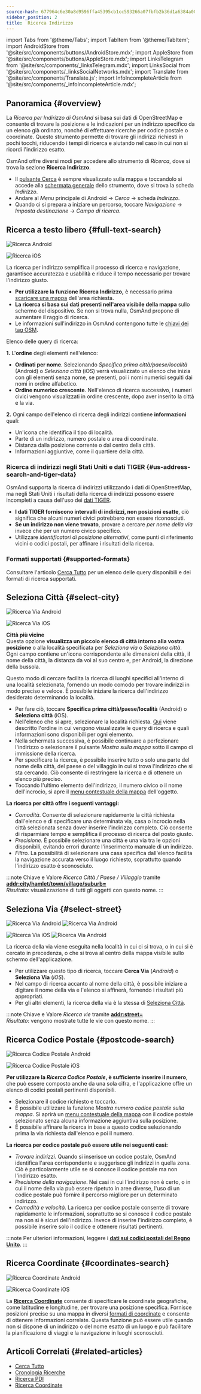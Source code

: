```yaml
---
source-hash: 677964c6e30a8d9596ffa45395cb1cc593266a07fbfb2b36d1a6384a00432d7d
sidebar_position: 2
title:  Ricerca Indirizzo
---
```

import Tabs from '@theme/Tabs';
import TabItem from '@theme/TabItem';
import AndroidStore from '@site/src/components/buttons/AndroidStore.mdx';
import AppleStore from '@site/src/components/buttons/AppleStore.mdx';
import LinksTelegram from '@site/src/components/_linksTelegram.mdx';
import LinksSocial from '@site/src/components/_linksSocialNetworks.mdx';
import Translate from '@site/src/components/Translate.js';
import InfoIncompleteArticle from '@site/src/components/_infoIncompleteArticle.mdx';


<InfoIncompleteArticle/>

## Panoramica {#overview}

La *Ricerca per Indirizzo di OsmAnd* si basa sui dati di OpenStreetMap e consente di trovare la posizione e le indicazioni per un indirizzo specifico da un elenco già ordinato, nonché di effettuare ricerche per codice postale o coordinate. Questo strumento permette di trovare gli indirizzi richiesti in pochi tocchi, riducendo i tempi di ricerca e aiutando nel caso in cui non si ricordi l'indirizzo esatto.

OsmAnd offre diversi modi per accedere allo strumento di *Ricerca*, dove si trova la sezione **Ricerca Indirizzo**.

- Il [pulsante Cerca](../widgets/map-buttons.md#search) è sempre visualizzato sulla mappa e toccandolo si accede alla [schermata generale](#full-text-search) dello strumento, dove si trova la scheda *Indirizzo*.
- Andare al *Menu* principale di Android → *Cerca* → scheda *Indirizzo*.
- Quando ci si prepara a iniziare un percorso, toccare *Navigazione* → *Imposta destinazione* → *Campo di ricerca*.


## Ricerca a testo libero {#full-text-search}

<Tabs groupId="operating-systems" queryString="current-os">

<TabItem value="android" label="Android">

![Ricerca Android](@site/static/img/search/search_address_2_andr.png)

</TabItem>

<TabItem value="ios" label="iOS">

![Ricerca iOS](@site/static/img/search/street_search_ios.png)

</TabItem>

</Tabs>

La ricerca per indirizzo semplifica il processo di ricerca e navigazione, garantisce accuratezza e usabilità e riduce il tempo necessario per trovare l'indirizzo giusto.

- **Per utilizzare la funzione Ricerca Indirizzo,** è necessario prima [scaricare una mappa](../start-with/download-maps.md) dell'area richiesta.
- **La ricerca si basa sui dati presenti nell'area visibile della mappa** sullo schermo del dispositivo. Se non si trova nulla, OsmAnd propone di aumentare il raggio di ricerca.
- Le informazioni sull'indirizzo in OsmAnd contengono tutte le [chiavi dei tag OSM](https://wiki.openstreetmap.org/w/index.php?title=Key:addr).


Elenco delle query di ricerca:

**1.** L'**ordine** degli elementi nell'elenco:

- **Ordinati per nome**. Selezionando *Specifica prima città/paese/località* (Android) o *Seleziona città* (iOS) verrà visualizzato un elenco che inizia con gli elementi senza nome, se presenti, poi i nomi numerici seguiti dai nomi in ordine alfabetico.
- **Ordine numerico crescente**. Nell'elenco di ricerca successivo, i numeri civici vengono visualizzati in ordine crescente, dopo aver inserito la città e la via.

**2.** Ogni campo dell'elenco di ricerca degli indirizzi contiene **informazioni** quali:

- Un'icona che identifica il tipo di località.
- Parte di un indirizzo, numero postale o area di coordinate.
- Distanza dalla posizione corrente o dal centro della città.
- Informazioni aggiuntive, come il quartiere della città.


### Ricerca di indirizzi negli Stati Uniti e dati TIGER {#us-address-search-and-tiger-data}

OsmAnd supporta la ricerca di indirizzi utilizzando i dati di OpenStreetMap, ma negli Stati Uniti i risultati della ricerca di indirizzi possono essere incompleti a causa dell'uso dei [dati TIGER](https://wiki.openstreetmap.org/wiki/TIGER).

- **I dati TIGER forniscono intervalli di indirizzi, non posizioni esatte**, ciò significa che alcuni numeri civici potrebbero non essere riconosciuti.
- **Se un indirizzo non viene trovato**, provare a cercare *per nome della via* invece che per un numero civico specifico.
- Utilizzare *identificatori di posizione alternativi*, come punti di riferimento vicini o codici postali, per affinare i risultati della ricerca.


### Formati supportati {#supported-formats}

Consultare l'articolo [Cerca Tutto](./search-all.md#basic-queries) per un elenco delle query disponibili e dei formati di ricerca supportati.


## Seleziona Città {#select-city}

<Tabs groupId="operating-systems" queryString="current-os">

<TabItem value="android" label="Android">

![Ricerca Via Android](@site/static/img/search/town_search_android.png)

</TabItem>

<TabItem value="ios" label="iOS">

![Ricerca Via iOS](@site/static/img/search/town_search_ios.png)

</TabItem>

</Tabs>

**Città più vicine**  
    Questa opzione **visualizza un piccolo elenco di città intorno alla vostra posizione** o alla località specificata per *Seleziona via* o *Seleziona città*. Ogni campo contiene un'icona corrispondente alle dimensioni della città, il nome della città, la distanza da voi al suo centro e, per Android, la direzione della bussola.

Questo modo di cercare facilita la ricerca di luoghi specifici all'interno di una località selezionata, fornendo un modo comodo per trovare indirizzi in modo preciso e veloce. È possibile iniziare la ricerca dell'indirizzo desiderato determinando la località.

- Per fare ciò, toccare **Specifica prima città/paese/località** (Android) o **Seleziona città** (iOS).
- Nell'elenco che si apre, selezionare la località richiesta. [Qui](#full-text-search) viene descritto l'ordine in cui vengono visualizzate le query di ricerca e quali informazioni sono disponibili per ogni elemento.
- Nella schermata successiva, è possibile continuare a perfezionare l'indirizzo o selezionare il pulsante *Mostra sulla mappa* sotto il campo di immissione della ricerca.
- Per specificare la ricerca, è possibile inserire tutto o solo una parte del nome della città, del paese o del villaggio in cui si trova l'indirizzo che si sta cercando. Ciò consente di restringere la ricerca e di ottenere un elenco più preciso.
- Toccando l'ultimo elemento dell'indirizzo, il numero civico o il nome dell'incrocio, si apre il [menu contestuale della mappa](../map/map-context-menu.md#select-an-object-single-tap) dell'oggetto.

**La ricerca per città offre i seguenti vantaggi:**

- *Comodità*. Consente di selezionare rapidamente la città richiesta dall'elenco e di specificare una determinata via, casa o incrocio nella città selezionata senza dover inserire l'indirizzo completo. Ciò consente di risparmiare tempo e semplifica il processo di ricerca del posto giusto.
- *Precisione.* È possibile selezionare una città e una via tra le opzioni disponibili, evitando errori durante l'inserimento manuale di un indirizzo.
- *Filtro.* La possibilità di selezionare una casa specifica dall'elenco facilita la navigazione accurata verso il luogo richiesto, soprattutto quando l'indirizzo esatto è sconosciuto.

:::note Chiave e Valore
*Ricerca Città / Paese / Villaggio* tramite [**addr:city/hamlet/town/village/suburb=**](https://wiki.openstreetmap.org/w/index.php?title=Key:addr)  
*Risultato*: visualizzazione di tutti gli oggetti con questo nome.
:::


## Seleziona Via {#select-street}

<Tabs groupId="operating-systems" queryString="current-os">

<TabItem value="android" label="Android">

![Ricerca Via Android](@site/static/img/search/street_search.png) ![Ricerca Via Android](@site/static/img/search/street_search_1.png)

</TabItem>

<TabItem value="ios" label="iOS">

![Ricerca Via iOS](@site/static/img/search/address_street_search_3_ios.png) ![Ricerca Via Android](@site/static/img/search/address_street_search_4_ios.png)

</TabItem>

</Tabs>

La ricerca della via viene eseguita nella località in cui ci si trova, o in cui si è cercato in precedenza, o che si trova al centro della mappa visibile sullo schermo dell'applicazione.

- Per utilizzare questo tipo di ricerca, toccare **Cerca Via** (*Android*) o **Seleziona Via** (*iOS*).
- Nel campo di ricerca accanto al nome della città, è possibile iniziare a digitare il nome della via e l'elenco si affinerà, fornendo i risultati più appropriati.
- Per gli altri elementi, la ricerca della via è la stessa di [Seleziona Città](#select-city).

:::note Chiave e Valore
*Ricerca vie* tramite [**addr:street=**](https://wiki.openstreetmap.org/w/index.php?title=Key:addr)  
*Risultato*: vengono mostrate tutte le vie con questo nome.
:::


## Ricerca Codice Postale {#postcode-search}

<Tabs groupId="operating-systems" queryString="current-os">

<TabItem value="android" label="Android">

![Ricerca Codice Postale Android](@site/static/img/search/postcode_android.png)

</TabItem>

<TabItem value="ios" label="iOS">

![Ricerca Codice Postale iOS](@site/static/img/search/postcode_ios.png)

</TabItem>

</Tabs>

**Per utilizzare la *Ricerca Codice Postale*, è sufficiente inserire il numero**, che può essere composto anche da una sola cifra, e l'applicazione offre un elenco di codici postali pertinenti disponibili.

- Selezionare il codice richiesto e toccarlo.
- È possibile utilizzare la funzione *Mostra *numero codice postale* sulla mappa*. Si aprirà un [menu contestuale della mappa](../map/map-context-menu.md#select-an-object-single-tap) con il codice postale selezionato senza alcuna informazione aggiuntiva sulla posizione.
- È possibile affinare la ricerca in base a questo codice selezionando prima la via richiesta dall'elenco e poi il numero.

**La ricerca per codice postale può essere utile nei seguenti casi:**

- *Trovare indirizzi*. Quando si inserisce un codice postale, OsmAnd identifica l'area corrispondente e suggerisce gli indirizzi in quella zona. Ciò è particolarmente utile se si conosce il codice postale ma non l'indirizzo esatto.
- *Precisione della navigazione*. Nei casi in cui l'indirizzo non è certo, o in cui il nome della via può essere ripetuto in aree diverse, l'uso di un codice postale può fornire il percorso migliore per un determinato indirizzo.
- *Comodità e velocità*. La ricerca per codice postale consente di trovare rapidamente le informazioni, soprattutto se si conosce il codice postale ma non si è sicuri dell'indirizzo. Invece di inserire l'indirizzo completo, è possibile inserire solo il codice e ottenere risultati pertinenti.

:::note
Per ulteriori informazioni, leggere i **[dati sui codici postali del Regno Unito](https://github.com/hvdwolf/OsmAnd-UKpostcodes/releases)**.
:::


## Ricerca Coordinate {#coordinates-search}

<Tabs groupId="operating-systems" queryString="current-os">

<TabItem value="android" label="Android">

![Ricerca Coordinate Android](@site/static/img/search/coordinates_search_android.png)

</TabItem>

<TabItem value="ios" label="iOS">

![Ricerca Coordinate iOS](@site/static/img/search/coordinates_search_ios.png)

</TabItem>

</Tabs>

La [**Ricerca Coordinate**](../search/search-coordinates.md) consente di specificare le coordinate geografiche, come latitudine e longitudine, per trovare una posizione specifica. Fornisce posizioni precise su una mappa in diversi [formati di coordinate](../search/search-coordinates.md#coordinate-format) e consente di ottenere informazioni correlate. Questa funzione può essere utile quando non si dispone di un indirizzo o del nome esatto di un luogo e può facilitare la pianificazione di viaggi e la navigazione in luoghi sconosciuti.


## Articoli Correlati {#related-articles}

- [Cerca Tutto](./search-all.md)
- [Cronologia Ricerche](./search-history.md)
- [Ricerca PDI](./search-poi.md)
- [Ricerca Coordinate](./search-coordinates.md)
